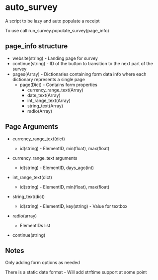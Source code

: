 # auto_survey
A script to be lazy and auto populate a receipt

To use call run_survey.populate_survey(page_info)

## page_info structure
* website(string) - Landing page for survey
* continue(string) - ID of the button to transition to the next part of the survey
* pages(Array) -  Dictionaries containing form data info where each dictionary represents a single page
    * page(Dict) -  Contains form properties
        * currency_range_text(Array<Dict>)
        * date_text(Array<Dict>)
        * int_range_text(Array<Dict>)
        * string_text(Array<Dict>)
        * radio(Array<str>)

## Page Arguments 
* currency_range_text(dict) 
    * id(string) - ElementID, min(float), max(float)

* currency_range_text arguments
    * id(string) - ElementID, days_ago(int)

* int_range_text(dict)
    * id(string) - ElementID, min(float), max(float)

* string_text(dict)
    * id(string) - ElementID, key(string) - Value for textbox

* radio(array)
    * ElementIDs list

* continue(string)

## Notes
Only adding form options as needed 

There is a static date format - Will add strftime support at some point
